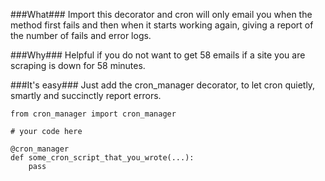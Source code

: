 ###What###
Import this decorator and cron will only email you when the method first fails and then when it starts working again, giving a report of the number of fails and error logs.

###Why###
Helpful if you do not want to get 58 emails if a site you are scraping is down for 58 minutes.

###It's easy###
Just add the cron_manager decorator, to let cron quietly, smartly and succinctly report errors.

    from cron_manager import cron_manager

    # your code here

    @cron_manager
    def some_cron_script_that_you_wrote(...):
        pass
